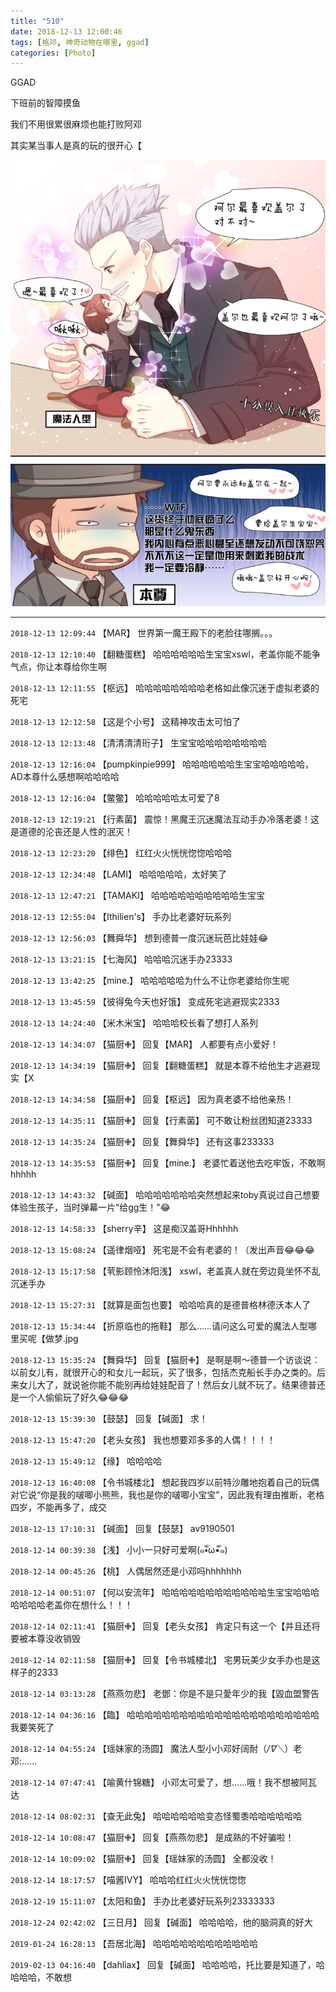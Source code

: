 ```yaml
---
title: "510"
date: 2018-12-13 12:00:46
tags: [格邓, 神奇动物在哪里, ggad]
categories: [Photo]
---
```


<p>GGAD</p> 
<p>下班前的智障摸鱼</p> 
<p>我们不用很累很麻烦也能打败阿邓</p> 
<p>其实某当事人是真的玩的很开心【</p>

![](https://raw.githubusercontent.com/alicewish/meowchain247/master/img_cVZNdzJtQk9JV2NGWWw1YzBKTlE0RWZnUk11Ni9wS21IeUlVOHd1Q1I5ckpMZENuamE2YXNBPT0.jpg)

---

`2018-12-13 12:09:44` 【MAR】 世界第一魔王殿下的老脸往哪搁。。。

`2018-12-13 12:10:40` 【翻糖蛋糕】 哈哈哈哈哈哈生宝宝xswl，老盖你能不能争气点，你让本尊给你生啊

`2018-12-13 12:11:55` 【枢远】 哈哈哈哈哈哈哈哈老格如此像沉迷于虚拟老婆的死宅

`2018-12-13 12:12:58` 【这是个小号】 这精神攻击太可怕了

`2018-12-13 12:13:48` 【清清清清珩子】 生宝宝哈哈哈哈哈哈哈哈

`2018-12-13 12:16:04` 【pumpkinpie999】 哈哈哈哈哈哈生宝宝哈哈哈哈哈，AD本尊什么感想啊哈哈哈哈

`2018-12-13 12:16:04` 【鳖鳖】 哈哈哈哈哈太可爱了8

`2018-12-13 12:19:21` 【行素菌】 震惊！黑魔王沉迷魔法互动手办冷落老婆！这是道德的沦丧还是人性的泯灭！

`2018-12-13 12:23:20` 【绯色】 红红火火恍恍惚惚哈哈哈

`2018-12-13 12:34:48` 【LAMI】 哈哈哈哈哈，太好笑了

`2018-12-13 12:47:21` 【TAMAKI】 哈哈哈哈哈哈哈哈哈哈生宝宝

`2018-12-13 12:55:04` 【Ithilien's】 手办比老婆好玩系列

`2018-12-13 12:56:03` 【舞舜华】 想到德普一度沉迷玩芭比娃娃😂

`2018-12-13 13:21:15` 【七海风】 哈哈哈沉迷手办23333

`2018-12-13 13:42:25` 【mine.】 哈哈哈哈哈为什么不让你老婆给你生呢

`2018-12-13 13:45:59` 【彼得兔今天也好饿】 变成死宅逃避现实2333

`2018-12-13 14:24:40` 【米木米宝】 哈哈哈校长看了想打人系列

`2018-12-13 14:34:07` 【猫厨✙】 回复【MAR】 人都要有点小爱好！

`2018-12-13 14:34:19` 【猫厨✙】 回复【翻糖蛋糕】 就是本尊不给他生才逃避现实【X

`2018-12-13 14:34:58` 【猫厨✙】 回复【枢远】 因为真老婆不给他亲热！

`2018-12-13 14:35:11` 【猫厨✙】 回复【行素菌】 可不敢让粉丝团知道23333

`2018-12-13 14:35:24` 【猫厨✙】 回复【舞舜华】 还有这事233333

`2018-12-13 14:35:53` 【猫厨✙】 回复【mine.】 老婆忙着送他去吃牢饭，不敢啊hhhhh

`2018-12-13 14:43:32` 【碱面】 哈哈哈哈哈哈哈突然想起来toby真说过自己想要体验生孩子，当时弹幕一片“给gg生！”😂

`2018-12-13 14:58:33` 【sherry辛】 这是痴汉盖哥Hhhhhh

`2018-12-13 15:08:24` 【遥律烟哑】 死宅是不会有老婆的！（发出声音😂😂😂

`2018-12-13 15:17:58` 【茕影顾怜沐阳浅】 xswl，老盖真人就在旁边竟坐怀不乱沉迷手办

`2018-12-13 15:27:31` 【就算是面包也要】 哈哈哈真的是德普格林德沃本人了

`2018-12-13 15:34:44` 【折原临也的拖鞋】 那么……请问这么可爱的魔法人型哪里买呢【做梦.jpg

`2018-12-13 15:35:24` 【舞舜华】 回复【猫厨✙】 是啊是啊～德普一个访谈说：以前女儿有，就很开心的和女儿一起玩，买了很多，包括杰克船长手办之类的。后来女儿大了，就说爸你能不能别再给娃娃配音了！然后女儿就不玩了。结果德普还是一个人偷偷玩了好久😂😂😂

`2018-12-13 15:39:30` 【鼓瑟】 回复【碱面】 求！

`2018-12-13 15:47:20` 【老头女孩】 我也想要邓多多的人偶！！！！

`2018-12-13 15:49:12` 【缘】 哈哈哈哈

`2018-12-13 16:40:08` 【令书城楼北】 想起我四岁以前特沙雕地抱着自己的玩偶对它说“你是我的啵唧小熊熊，我也是你的啵唧小宝宝”，因此我有理由推断，老格四岁，不能再多了，成交

`2018-12-13 17:10:31` 【碱面】 回复【鼓瑟】 av9190501

`2018-12-14 00:39:38` 【浅】 小小一只好可爱啊(๑•ั็ω•็ั๑)

`2018-12-14 00:45:26` 【桃】 人偶居然还是小邓吗hhhhhhh

`2018-12-14 00:51:07` 【何以安流年】 哈哈哈哈哈哈哈哈哈哈哈哈生宝宝哈哈哈哈哈哈哈老盖你在想什么！！！

`2018-12-14 02:11:41` 【猫厨✙】 回复【老头女孩】 肯定只有这一个【并且还将要被本尊没收销毁

`2018-12-14 02:11:58` 【猫厨✙】 回复【令书城楼北】 宅男玩美少女手办也是这样子的2333

`2018-12-14 03:13:28` 【燕燕勿悲】 老鄧：你是不是只愛年少的我【毀血盟警告

`2018-12-14 04:36:16` 【臨】 哈哈哈哈哈哈哈哈哈哈哈哈哈哈哈哈哈哈哈哈哈哈我要笑死了

`2018-12-14 04:55:24` 【瑶妹家的汤圆】 魔法人型小小邓好阔耐（*/∇＼*）老邓:……

`2018-12-14 07:47:41` 【喻黄什锦糖】 小邓太可爱了，想……哦！我不想被阿瓦达

`2018-12-14 08:02:31` 【查无此兔】 哈哈哈哈哈哈变态怪蜀黍哈哈哈哈哈哈

`2018-12-14 10:08:47` 【猫厨✙】 回复【燕燕勿悲】 是成熟的不好骗啦！

`2018-12-14 10:09:02` 【猫厨✙】 回复【瑶妹家的汤圆】 全都没收！

`2018-12-14 18:17:57` 【喵酱IVY】 哈哈哈红红火火恍恍惚惚

`2018-12-19 15:11:07` 【太阳和鱼】 手办比老婆好玩系列23333333

`2018-12-24 02:42:02` 【三日月】 回复【碱面】 哈哈哈哈，他的脑洞真的好大

`2019-01-24 16:28:13` 【吾居北海】 哈哈哈哈哈哈哈哈哈哈哈哈

`2019-02-13 04:16:40` 【dahliax】 回复【碱面】 哈哈哈哈，托比要是知道了，哈哈哈哈，不敢想
